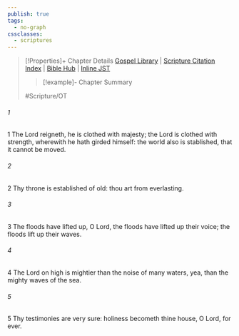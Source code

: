 ```yaml
---
publish: true
tags:
  - no-graph
cssclasses:
  - scriptures
---
```

>[!Properties]+ Chapter Details
>[Gospel Library](https://churchofjesuschrist.org/study/scriptures/ot/ps/93?lang=eng)    |    [Scripture Citation Index](https://scriptures.byu.edu/#0775d::c0775d)    |    [Bible Hub](https://biblehub.com/psalms/93.htm)    |    [Inline JST](https://scripturetoolbox.com/html/ic/Psalms/93.html)
>>[!example]- Chapter Summary
>> 
> 
>
>#Scripture/OT
###### 1
1 The Lord reigneth, he is clothed with majesty; the Lord is clothed with strength, wherewith he hath girded himself: the world also is stablished, that it cannot be moved.
###### 2
2 Thy throne is established of old: thou art from everlasting.
###### 3
3 The floods have lifted up, O Lord, the floods have lifted up their voice; the floods lift up their waves.
###### 4
4 The Lord on high is mightier than the noise of many waters, yea, than the mighty waves of the sea.
###### 5
5 Thy testimonies are very sure: holiness becometh thine house, O Lord, for ever.
